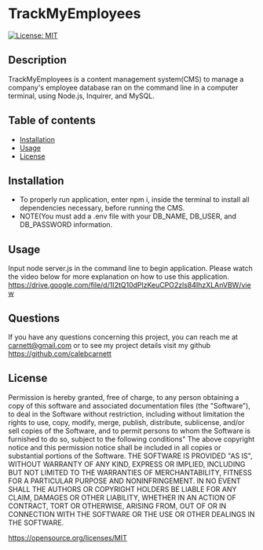 # TrackMyEmployees
 [![License: MIT](https://img.shields.io/badge/License-MIT-yellow.svg)](https://opensource.org/licenses/MIT)
 ## Description
TrackMyEmployees is a content management system(CMS) to manage a company's employee database ran on the command line in a computer terminal, using Node.js, Inquirer, and MySQL.

 ## Table of contents
 - [Installation](#installation)
 - [Usage](#usage)
 - [License](#license)
 
 
 ## Installation
 * To properly run application, enter npm i, inside the terminal to install all dependencies necessary, before running the CMS. 
 * NOTE(You must add a .env file with your DB_NAME, DB_USER, and DB_PASSWORD information. 
  
 ## Usage
Input node server.js in the command line to begin application. 
Please watch the video below for more explanation on how to use this application.
 https://drive.google.com/file/d/1I2tQ10dPlzKeuCPO2zls84IhzXLAnVBW/view

 ## Questions
 If you have any questions concerning this project, you can reach me at carnett@gmail.com or to see my project details visit my github https://github.com/calebcarnett 
  
 ## License
Permission is hereby granted, free of charge, to any person obtaining a copy of this software and associated documentation files (the "Software"), to deal in the Software without restriction, including without limitation the rights to use, copy, modify, merge, publish, distribute, sublicense, and/or sell copies of the Software, and to permit persons to whom the Software is furnished to do so, subject to the following conditions" The above copyright notice and this permission notice shall be included in all copies or substantial portions of the Software.
   THE SOFTWARE IS PROVIDED "AS IS", WITHOUT WARRANTY OF ANY KIND, EXPRESS OR IMPLIED, INCLUDING BUT NOT LIMITED TO THE WARRANTIES OF MERCHANTABILITY, FITNESS FOR A PARTICULAR PURPOSE AND NONINFRINGEMENT. IN NO EVENT SHALL THE AUTHORS OR COPYRIGHT HOLDERS BE LIABLE FOR ANY CLAIM, DAMAGES OR OTHER LIABILITY, WHETHER IN AN ACTION OF CONTRACT, TORT OR OTHERWISE, ARISING FROM, OUT OF OR IN CONNECTION WITH THE SOFTWARE OR THE USE OR OTHER DEALINGS IN THE SOFTWARE.

https://opensource.org/licenses/MIT